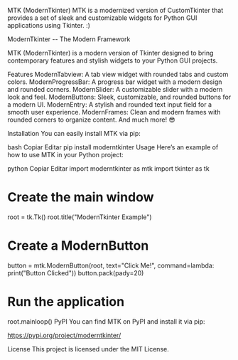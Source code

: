 MTK (ModernTkinter)
MTK is a modernized version of CustomTkinter that provides a set of sleek and customizable widgets for Python GUI applications using Tkinter. :)

ModernTkinter -- The Modern Framework

MTK (ModernTkinter) is a modern version of Tkinter designed to bring contemporary features and stylish widgets to your Python GUI projects.

Features
ModernTabview: A tab view widget with rounded tabs and custom colors.
ModernProgressBar: A progress bar widget with a modern design and rounded corners.
ModernSlider: A customizable slider with a modern look and feel.
ModernButtons: Sleek, customizable, and rounded buttons for a modern UI.
ModernEntry: A stylish and rounded text input field for a smooth user experience.
ModernFrames: Clean and modern frames with rounded corners to organize content.
And much more! 😎

Installation
You can easily install MTK via pip:

bash
Copiar
Editar
pip install moderntkinter
Usage
Here’s an example of how to use MTK in your Python project:

python
Copiar
Editar
import moderntkinter as mtk
import tkinter as tk

# Create the main window
root = tk.Tk()
root.title("ModernTkinter Example")

# Create a ModernButton
button = mtk.ModernButton(root, text="Click Me!", command=lambda: print("Button Clicked"))
button.pack(pady=20)

# Run the application
root.mainloop()
PyPI
You can find MTK on PyPI and install it via pip:

https://pypi.org/project/moderntkinter/

License
This project is licensed under the MIT License.
